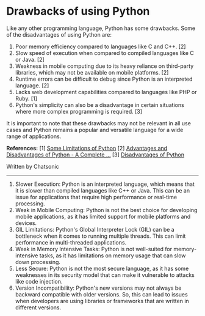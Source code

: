 # Drawbacks of using Python


Like any other programming language, Python has some drawbacks. Some of the disadvantages of using Python are:

1. Poor memory efficiency compared to languages like C and C++. [2]
2. Slow speed of execution when compared to compiled languages like C or Java. [2]
3. Weakness in mobile computing due to its heavy reliance on third-party libraries, which may not be available on mobile platforms. [2]
4. Runtime errors can be difficult to debug since Python is an interpreted language. [2]
5. Lacks web development capabilities compared to languages like PHP or Ruby. [1]
6. Python's simplicity can also be a disadvantage in certain situations where more complex programming is required. [3]

It is important to note that these drawbacks may not be relevant in all use cases and Python remains a popular and versatile language for a wide range of applications.

**References:**
[1] [Some Limitations of Python](https://medium.com/@mindfiresolutions.usa/some-limitations-of-python-6f5370fc215f)
[2] [Advantages and Disadvantages of Python - A Complete …](https://webandcrafts.com/blog/advantages-and-disadvantages-of-python/)
[3] [Disadvantages of Python](https://www.geeksforgeeks.org/disadvantages-of-python/)

Written by Chatsonic

---

1. Slower Execution: Python is an interpreted language, which means that it is slower than compiled languages like C++ or Java. This can be an issue for applications that require high performance or real-time processing.
2. Weak in Mobile Computing: Python is not the best choice for developing mobile applications, as it has limited support for mobile platforms and devices.
3. GIL Limitations: Python's Global Interpreter Lock (GIL) can be a bottleneck when it comes to running multiple threads. This can limit performance in multi-threaded applications.
4. Weak in Memory Intensive Tasks: Python is not well-suited for memory-intensive tasks, as it has limitations on memory usage that can slow down processing.
5. Less Secure: Python is not the most secure language, as it has some weaknesses in its security model that can make it vulnerable to attacks like code injection.
6. Version Incompatibility: Python's new versions may not always be backward compatible with older versions. So, this can lead to issues when developers are using libraries or frameworks that are written in different versions.

